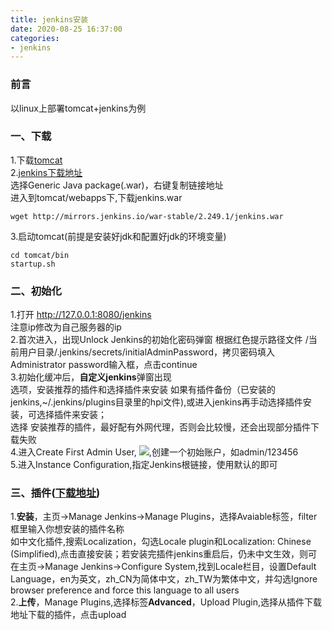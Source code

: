 ```yaml
---
title: jenkins安装
date: 2020-08-25 16:37:00
categories:
- jenkins
---
```

### 前言
以linux上部署tomcat+jenkins为例
### 一、下载
1.下载[tomcat](https://tomcat.apache.org/download-90.cgi)  
2.[jenkins下载地址]((https://jenkins.io/zh/download/))  
选择Generic Java package(.war)，右键复制链接地址  
进入到tomcat/webapps下,下载jenkins.war
```
wget http://mirrors.jenkins.io/war-stable/2.249.1/jenkins.war 
```
3.启动tomcat(前提是安装好jdk和配置好jdk的环境变量)
```
cd tomcat/bin
startup.sh
```
### 二、初始化
1.打开 http://127.0.0.1:8080/jenkins  
注意ip修改为自己服务器的ip  
2.首次进入，出现Unlock Jenkins的初始化密码弹窗
根据红色提示路径文件 /当前用户目录/.jenkins/secrets/initialAdminPassword，拷贝密码填入Administrator password输入框，点击continue  
3.初始化缓冲后，**自定义jenkins**弹窗出现  
选项，安装推荐的插件和选择插件来安装
如果有插件备份（已安装的jenkins,~/.jenkins/plugins目录里的hpi文件),或进入jenkins再手动选择插件安装，可选择插件来安装；  
选择 安装推荐的插件，最好配有外网代理，否则会比较慢，还会出现部分插件下载失败  
4.进入Create First Admin User,
![](/images/jenkins-plugins-download.png),创建一个初始账户，如admin/123456  
5.进入Instance Configuration,指定Jenkins根链接，使用默认的即可
### 三、插件([下载地址](http://updates.jenkins-ci.org/download/plugins/))
1.**安装**，主页->Manage Jenkins->Manage Plugins，选择Avaiable标签，filter框里输入你想安装的插件名称  
如中文化插件,搜索Localization，勾选Locale plugin和Localization: Chinese (Simplified),点击直接安装；若安装完插件jenkins重启后，仍未中文生效，则可在主页->Manage Jenkins->Configure System,找到Locale栏目，设置Default Language，en为英文，zh_CN为简体中文，zh_TW为繁体中文，并勾选Ignore browser preference and force this language to all users  
2.**上传**，Manage Plugins,选择标签**Advanced**，Upload Plugin,选择从插件下载地址下载的插件，点击upload


